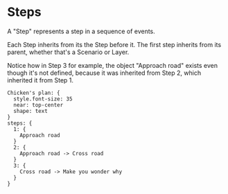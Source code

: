 # Steps

A "Step" represents a step in a sequence of events.

Each Step inherits from its the Step before it. The first step inherits from its parent,
whether that's a Scenario or Layer.

Notice how in Step 3 for example, the object "Approach road" exists even though it's not
defined, because it was inherited from Step 2, which inherited it from Step 1.

```d2
Chicken's plan: {
  style.font-size: 35
  near: top-center
  shape: text
}
steps: {
  1: {
    Approach road
  }
  2: {
    Approach road -> Cross road
  }
  3: {
    Cross road -> Make you wonder why
  }
}
```

<div className="embedSVG" dangerouslySetInnerHTML={{__html: require('@site/static/img/generated/chicken.svg2')}}></div>
